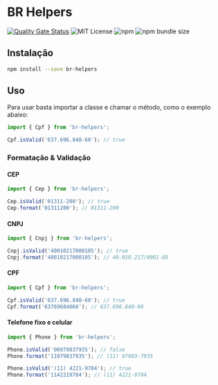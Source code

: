 # BR Helpers
[![Quality Gate Status](https://sonarcloud.io/api/project_badges/measure?project=alisterlf_br-helpers&metric=alert_status)](https://sonarcloud.io/dashboard?id=alisterlf_br-helpers)
![MIT License](https://img.shields.io/static/v1.svg?label=📜%20License&message=MIT&color=informational)
![npm](https://img.shields.io/npm/v/br-helpers?color=brightgreen)
![npm bundle size](https://img.shields.io/bundlephobia/min/br-helpers)

## Instalação

```bash
npm install --save br-helpers
```

## Uso

Para usar basta importar a classe e chamar o método, como o exemplo abaixo:

```javascript
import { Cpf } from 'br-helpers';

Cpf.isValid('637.696.840-60'); // true
```

### Formatação & Validação

#### CEP

```javascript
import { Cep } from 'br-helpers';

Cep.isValid('01311-200'); // true
Cep.format('01311200'); // 01311-200
```

#### CNPJ

```javascript
import { Cnpj } from 'br-helpers';

Cnpj.isValid('40010217000105'); // true
Cnpj.format('40010217000105'); // 40.010.217/0001-05
```

#### CPF

```javascript
import { Cpf } from 'br-helpers';

Cpf.isValid('637.696.840-60'); // true
Cpf.format('63769684060'); // 637.696.840-60
```

#### Telefone fixo e celular

```javascript
import { Phone } from 'br-helpers';

Phone.isValid('00979837935'); // false
Phone.format('11979837935'); // (11) 97983-7935

Phone.isValid('(11) 4221-9784'); // true
Phone.format('1142219784'); // (11) 4221-9784
```
